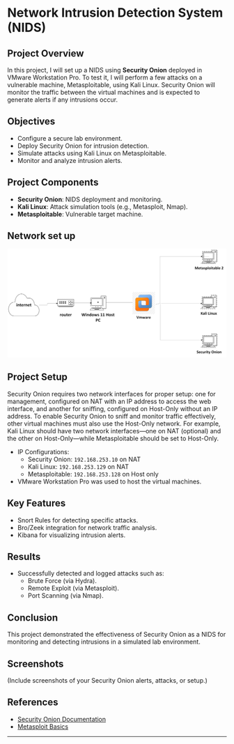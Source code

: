# Network Intrusion Detection System (NIDS)

## Project Overview

In this project, I will set up a NIDS using **Security Onion** deployed in VMware Workstation Pro. To test it, I will perform a few attacks on a vulnerable machine, Metasploitable, using Kali Linux. Security Onion will monitor the traffic between the virtual machines and is expected to generate alerts if any intrusions occur.

## Objectives
- Configure a secure lab environment.
- Deploy Security Onion for intrusion detection.
- Simulate attacks using Kali Linux on Metasploitable.
- Monitor and analyze intrusion alerts.

## Project Components
- **Security Onion**: NIDS deployment and monitoring.
- **Kali Linux**: Attack simulation tools (e.g., Metasploit, Nmap).
- **Metasploitable**: Vulnerable target machine.


## Network set up
![Network Diagram](https://github.com/abdullahi0000/abdullahi-cybersecurity-portfolio/blob/main/Drawing.png?raw=true)


## Project Setup
Security Onion requires two network interfaces for proper setup: one for management, configured on NAT with an IP address to access the web interface, and another for sniffing, configured on Host-Only without an IP address. To enable Security Onion to sniff and monitor traffic effectively, other virtual machines must also use the Host-Only network. For example, Kali Linux should have two network interfaces—one on NAT (optional) and the other on Host-Only—while Metasploitable should be set to Host-Only.
- IP Configurations:
  - Security Onion: `192.168.253.10` on NAT 
  - Kali Linux: `192.168.253.129` on NAT 
  - Metasploitable: `192.168.253.128` on Host only
- VMware Workstation Pro was used to host the virtual machines.

## Key Features
- Snort Rules for detecting specific attacks.
- Bro/Zeek integration for network traffic analysis.
- Kibana for visualizing intrusion alerts.

## Results
- Successfully detected and logged attacks such as:
  - Brute Force (via Hydra).
  - Remote Exploit (via Metasploit).
  - Port Scanning (via Nmap).

## Conclusion
This project demonstrated the effectiveness of Security Onion as a NIDS for monitoring and detecting intrusions in a simulated lab environment.

## Screenshots
(Include screenshots of your Security Onion alerts, attacks, or setup.)

## References
- [Security Onion Documentation](https://securityonion.net/docs/)
- [Metasploit Basics](https://metasploit.help/)

---
